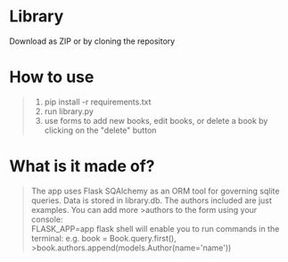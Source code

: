 # Library
Download as ZIP or by cloning the repository
# How to use

>1. pip install -r requirements.txt
>2. run library.py
>3. use forms to add new books, edit books, or delete a book by clicking on the "delete" button


# What is it made of?

>The app uses Flask SQAlchemy as an ORM tool for governing sqlite queries. Data is stored in library.db. The authors included are just examples. You can add more >authors to the form using your console:  
>FLASK_APP=app flask shell 
>will enable you to run commands in the terminal: 
>e.g. book = Book.query.first(), >book.authors.append(models.Author(name='name'))
